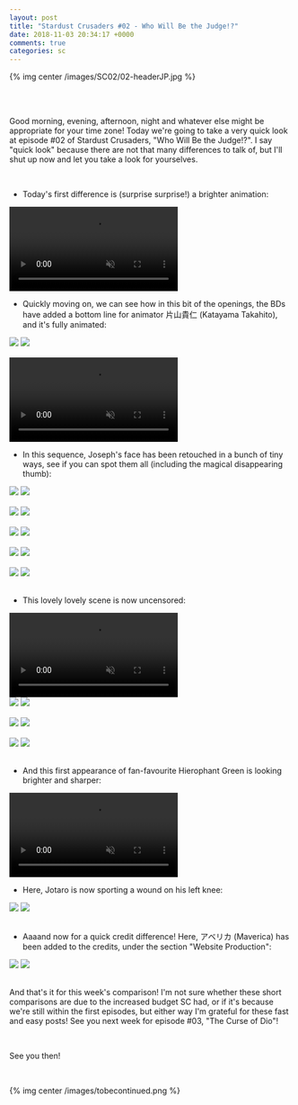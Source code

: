 ```yaml
---
layout: post
title: "Stardust Crusaders #02 - Who Will Be the Judge!?"
date: 2018-11-03 20:34:17 +0000
comments: true
categories: sc
---
```


{% img center /images/SC02/02-headerJP.jpg %}
<!-- more -->

<br>
<br>

Good morning, evening, afternoon, night and whatever else might be appropriate for your time zone! Today we're going to take a very quick look at episode #02 of Stardust Crusaders, "Who Will Be the Judge!?". I say "quick look" because there are not that many differences to talk of, but I'll shut up now and let you take a look for yourselves.

<br>

- Today's first difference is (surprise surprise!) a brighter animation:

<video class='center' muted nocontrols autoplay playsinline loop preload='auto'>
  <source src="./../videos/SC02/01 - brighter fall.webm" type='video/webm; codecs="vp8, vorbis"'>
  <source src="./../videos/SC02/01 - brighter fall.mp4" type='video/mp4; codecs=avc1.42E01E,mp4a.40.2'>
</video>

- Quickly moving on, we can see how in this bit of the openings, the BDs have added a bottom line for animator 片山貴仁 (Katayama Takahito), and it's fully animated:

<div id="container1" class="twentytwenty-container">
 <img src="./../images/SC02/tv-07890.jpg" />
 <img src="./../images/SC02/bd-07890.jpg" />
</div>

<br>

<video class='center' muted nocontrols autoplay playsinline loop preload='auto'>
  <source src="./../videos/SC02/02 - Katayama.webm" type='video/webm; codecs="vp8, vorbis"'>
  <source src="./../videos/SC02/02 - Katayama.mp4" type='video/mp4; codecs=avc1.42E01E,mp4a.40.2'>
</video>

- In this sequence, Joseph's face has been retouched in a bunch of tiny ways, see if you can spot them all (including the magical disappearing thumb):

<div id="container1" class="twentytwenty-container">
 <img src="./../images/SC02/tv-14065.jpg" />
 <img src="./../images/SC02/bd-14065.jpg" />
</div>

<br>

<div id="container1" class="twentytwenty-container">
 <img src="./../images/SC02/tv-14105.jpg" />
 <img src="./../images/SC02/bd-14105.jpg" />
</div>

<br>

<div id="container1" class="twentytwenty-container">
 <img src="./../images/SC02/tv-14130.jpg" />
 <img src="./../images/SC02/bd-14130.jpg" />
</div>

<br>

<div id="container1" class="twentytwenty-container">
 <img src="./../images/SC02/tv-14225.jpg" />
 <img src="./../images/SC02/bd-14225.jpg" />
</div>

<br>

<div id="container1" class="twentytwenty-container">
 <img src="./../images/SC02/tv-14270.jpg" />
 <img src="./../images/SC02/bd-14270.jpg" />
</div>

<br>

- This lovely lovely scene is now uncensored:

<video class='center' muted nocontrols autoplay playsinline loop preload='auto'>
  <source src="./../videos/SC02/03 - owie.webm" type='video/webm; codecs="vp8, vorbis"'>
  <source src="./../videos/SC02/03 - owie.mp4" type='video/mp4; codecs=avc1.42E01E,mp4a.40.2'>
</video>

<div id="container1" class="twentytwenty-container">
 <img src="./../images/SC02/tv-17080.jpg" />
 <img src="./../images/SC02/bd-17080.jpg" />
</div>

<br>

<div id="container1" class="twentytwenty-container">
 <img src="./../images/SC02/tv-17140.jpg" />
 <img src="./../images/SC02/bd-17140.jpg" />
</div>

<br>

<div id="container1" class="twentytwenty-container">
 <img src="./../images/SC02/tv-17190.jpg" />
 <img src="./../images/SC02/bd-17190.jpg" />
</div>

<br>

- And this first appearance of fan-favourite Hierophant Green is looking brighter and sharper:

<video class='center' muted nocontrols autoplay playsinline loop preload='auto'>
  <source src="./../videos/SC02/04 - EMERARUDO SUPURASSHU.webm" type='video/webm; codecs="vp8, vorbis"'>
  <source src="./../videos/SC02/04 - EMERARUDO SUPURASSHU.mp4" type='video/mp4; codecs=avc1.42E01E,mp4a.40.2'>
</video>

- Here, Jotaro is now sporting a wound on his left knee:

<div id="container1" class="twentytwenty-container">
 <img src="./../images/SC02/tv-24215.jpg" />
 <img src="./../images/SC02/bd-24215.jpg" />
</div>

<br>

- Aaaand now for a quick credit difference! Here, アベリカ (Maverica) has been added to the credits, under the section "Website Production":

<div id="container1" class="twentytwenty-container">
 <img src="./../images/SC02/tv-33181.jpg" />
 <img src="./../images/SC02/bd-33141.jpg" />
</div>

<br>

And that's it for this week's comparison! I'm not sure whether these short comparisons are due to the increased budget SC had, or if it's because we're still within the first episodes, but either way I'm grateful for these fast and easy posts! See you next week for episode #03, "The Curse of Dio"!

<br>

See you then!

<br>

{% img center /images/tobecontinued.png %}